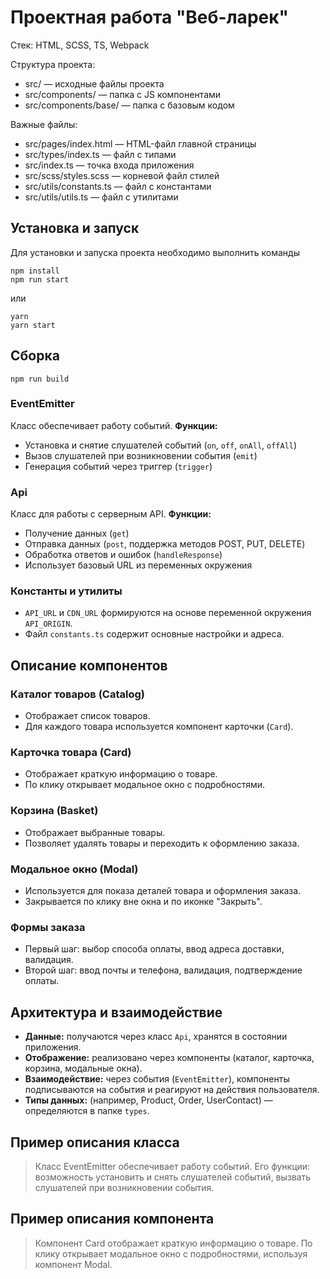 # Проектная работа "Веб-ларек"

Стек: HTML, SCSS, TS, Webpack

Структура проекта:
- src/ — исходные файлы проекта
- src/components/ — папка с JS компонентами
- src/components/base/ — папка с базовым кодом

Важные файлы:
- src/pages/index.html — HTML-файл главной страницы
- src/types/index.ts — файл с типами
- src/index.ts — точка входа приложения
- src/scss/styles.scss — корневой файл стилей
- src/utils/constants.ts — файл с константами
- src/utils/utils.ts — файл с утилитами

## Установка и запуск
Для установки и запуска проекта необходимо выполнить команды

```
npm install
npm run start
```

или

```
yarn
yarn start
```
## Сборка

```
npm run build
```

### EventEmitter
Класс обеспечивает работу событий.
**Функции:**
- Установка и снятие слушателей событий (`on`, `off`, `onAll`, `offAll`)
- Вызов слушателей при возникновении события (`emit`)
- Генерация событий через триггер (`trigger`)

### Api
Класс для работы с серверным API.
**Функции:**
- Получение данных (`get`)
- Отправка данных (`post`, поддержка методов POST, PUT, DELETE)
- Обработка ответов и ошибок (`handleResponse`)
- Использует базовый URL из переменных окружения

### Константы и утилиты
- `API_URL` и `CDN_URL` формируются на основе переменной окружения `API_ORIGIN`.
- Файл `constants.ts` содержит основные настройки и адреса.

## Описание компонентов

### Каталог товаров (Catalog)
- Отображает список товаров.
- Для каждого товара используется компонент карточки (`Card`).

### Карточка товара (Card)
- Отображает краткую информацию о товаре.
- По клику открывает модальное окно с подробностями.

### Корзина (Basket)
- Отображает выбранные товары.
- Позволяет удалять товары и переходить к оформлению заказа.

### Модальное окно (Modal)
- Используется для показа деталей товара и оформления заказа.
- Закрывается по клику вне окна и по иконке "Закрыть".

### Формы заказа
- Первый шаг: выбор способа оплаты, ввод адреса доставки, валидация.
- Второй шаг: ввод почты и телефона, валидация, подтверждение оплаты.

## Архитектура и взаимодействие
- **Данные:** получаются через класс `Api`, хранятся в состоянии приложения.
- **Отображение:** реализовано через компоненты (каталог, карточка, корзина, модальные окна).
- **Взаимодействие:** через события (`EventEmitter`), компоненты подписываются на события и реагируют на действия пользователя.
- **Типы данных:** (например, Product, Order, UserContact) — определяются в папке `types`.

## Пример описания класса
> Класс EventEmitter обеспечивает работу событий. Его функции: возможность установить и снять слушателей событий, вызвать слушателей при возникновении события.

## Пример описания компонента
> Компонент Card отображает краткую информацию о товаре. По клику открывает модальное окно с подробностями, используя компонент Modal.



